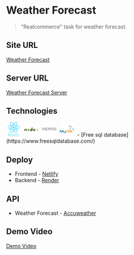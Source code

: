 # Weather Forecast

> "Realcommerce" task for weather forecast.

## Site URL

[Weather Forecast](https://realcommerce-task.netlify.app/)

## Server URL

[Weather Forecast Server](https://oziv-oz-ziv-15-01-2023-fullstack.onrender.com/)

## Technologies

<div>
  <img src="https://github.com/devicons/devicon/blob/master/icons/react/react-original-wordmark.svg" title="React" alt="React" width="40" height="40"/>&nbsp;
  <img src="https://github.com/devicons/devicon/blob/master/icons/nodejs/nodejs-original-wordmark.svg" title="NodeJS" alt="NodeJS" width="40" height="40"/>&nbsp;
  <img src="https://github.com/devicons/devicon/blob/master/icons/express/express-original-wordmark.svg" title="express" alt="express" width="40" height="40"/>&nbsp;
  <img src="https://github.com/devicons/devicon/blob/master/icons/mysql/mysql-original-wordmark.svg" title="mysql" alt="mysql" width="40" height="40"/>&nbsp; - [Free sql database](https://www.freesqldatabase.com/)

  </div>

## Deploy

- Frontend - [Netlify](https://www.netlify.com/)
- Backend - [Render](https://render.com/)

## API

- Weather Forecast - [Accuweather](https://developer.accuweather.com/)

## Demo Video

[Demo Video](https://user-images.githubusercontent.com/89987476/212958525-ef9198e7-a1ec-4c11-ac98-552cc8ef2250.webm)